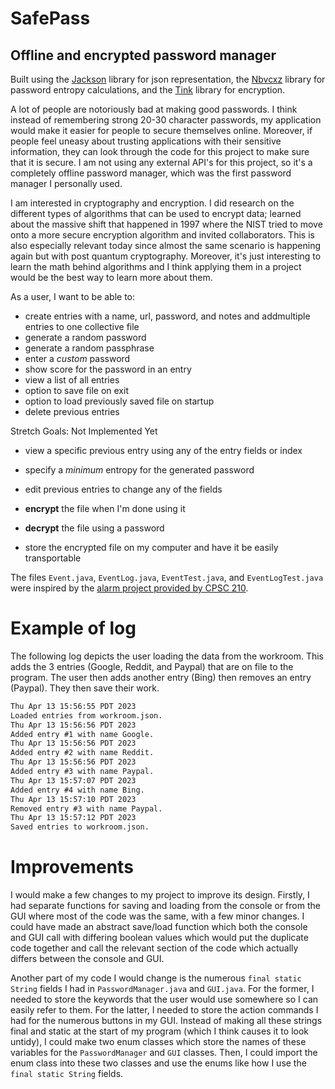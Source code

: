 # SafePass 

## Offline and encrypted password manager

Built using the [Jackson](https://github.com/FasterXML/jackson) library for json representation, the 
[Nbvcxz](https://github.com/GoSimpleLLC/nbvcxz) library for password entropy calculations, and the 
[Tink](https://github.com/google/tink) library for encryption.


A lot of people are notoriously bad at making good passwords. I think instead of remembering strong 20-30 character 
passwords, my application would make it easier for people to secure themselves online. Moreover, if people feel 
uneasy about trusting applications with their sensitive information, they can look through the code for this project
to make sure that it is secure. I am not using any external API's for this project, so it's a 
completely offline password manager, which was the first password manager I personally used. 

I am interested in cryptography and encryption. I did research on the different types of algorithms that can be 
used to encrypt data; learned about the massive shift that happened in 1997 where the NIST tried to move onto a more
secure encryption algorithm and invited collaborators. This is also especially relevant today since almost the same
scenario is happening again but with post quantum cryptography. Moreover, it's just interesting to learn the math 
behind algorithms and I think applying them in a project would be the best way to learn more about them. 


As a user, I want to be able to:
- create entries with a name, url, password, and notes and addmultiple entries to one collective file
- generate a random password
- generate a random passphrase
- enter a *custom* password
- show score for the password in an entry 
- view a list of all entries
- option to save file on exit
- option to load previously saved file on startup
- delete previous entries

Stretch Goals: Not Implemented Yet

- view a specific previous entry using any of the entry fields or index 

- specify a *minimum* entropy for the generated password

- edit previous entries to change any of the fields

- **encrypt** the file when I'm done using it

- **decrypt** the file using a password

- store the encrypted file on my computer and have it be easily transportable

[//]: # (Note: The files `JsonReader.java`, `JsonWriter.java`, `Writable.java`, `JsonReaderTest.java`, `JsonWriterTest.java`, and )

[//]: # (`JsonTest.java` were inspired by the )

[//]: # ([sample project provided by CPSC 210]&#40;https://github.students.cs.ubc.ca/CPSC210/JsonSerializationDemo.git&#41;.) 
The files `Event.java`, `EventLog.java`, `EventTest.java`, and `EventLogTest.java` were inspired by the [alarm project provided by
CPSC 210](https://github.students.cs.ubc.ca/CPSC210/AlarmSystem).

# Example of log

The following log depicts the user loading the data from the workroom. This adds the 
3 entries (Google, Reddit, and Paypal) that are on file to the program. The user then adds
another entry (Bing) then removes an entry (Paypal). They then save their work.
```dtd
Thu Apr 13 15:56:55 PDT 2023
Loaded entries from workroom.json.
Thu Apr 13 15:56:56 PDT 2023
Added entry #1 with name Google.
Thu Apr 13 15:56:56 PDT 2023
Added entry #2 with name Reddit.
Thu Apr 13 15:56:56 PDT 2023
Added entry #3 with name Paypal.
Thu Apr 13 15:57:07 PDT 2023
Added entry #4 with name Bing.
Thu Apr 13 15:57:10 PDT 2023
Removed entry #3 with name Paypal.
Thu Apr 13 15:57:12 PDT 2023
Saved entries to workroom.json.
```

# Improvements
I would make a few changes to my project to improve its design. Firstly, I had separate functions
for saving and loading from the console or from the GUI where most of the code was the same, with 
a few minor changes. I could have made an abstract save/load function which both the console and 
GUI call with differing boolean values which would put the duplicate code together and call the 
relevant section of the code which actually differs between the console and GUI. 

Another part of my code I would change is the numerous `final static String` fields I had in 
`PasswordManager.java` and `GUI.java`. For the former, I needed to store the keywords that the user
would use somewhere so I can easily refer to them. For the latter, I needed to store the action 
commands I had for the numerous buttons in my GUI. Instead of making all these strings final and 
static at the start of my program (which I think causes it to look untidy), I could make two enum 
classes which store the names of these variables for the `PasswordManager` and `GUI` classes. Then,
I could import the enum class into these two classes and use the enums like how I use the
`final static String` fields. 
